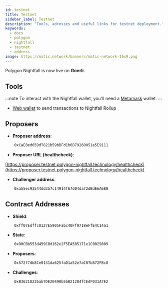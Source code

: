 ```yaml
---
id: testnet
title: Testnet
sidebar_label: Testnet
description: "Tools, adresses and useful links for testnet deployment."
keywords:
  - docs
  - polygon
  - nightfall
  - testnet
  - address
image: https://matic.network/banners/matic-network-16x9.png
---
```


Polygon Nightfall is now live on **Goerli**.

## Tools

:::note
To interact with the Nightfall wallet, you'll need a [Metamask](https://metamask.io/) wallet.
:::

- [Web wallet](https://wallet.testnet.polygon-nightfall.technology) to send transactions to Nightfall Rollup

## Proposers

- **Proposer address**:

```bash
    0xCaE0ed659d7821b59bBFd1b6B79260051e5E9111
```
- **Proposer URL (healthcheck)**:

[https://proposer.testnet.polygon-nightfall.technology/healthcheck](https://proposer.testnet.polygon-nightfall.technology/healthcheck)


- **Challenger address**:

```bash
    0xa55ec93544dd357c14914f67d04da72dBdE6A688
```

## Contract Addresses

- **Shield**:

```bash
    0xff07Edffc0127E5905Fabc40Ff9718eFfE4C14a1
```

- **State**:

```bash
    0xD0CBb553d459C8d162e2F5EA585171e1C0029809
```


- **Proposers**:

```bash
    0x572f7db8Ce0131da625faD1a52e7aC87b872FBc8
```


- **Challenges**:

```bash
    0xB3621823bab7DE20490b5bB21284fCEdF031A7E2
```
